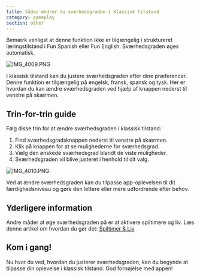 ```yaml
---
title: Sådan ændrer du sværhedsgraden i Klassisk tilstand
category: gameplay
section: other
---
```

Bemærk venligst at denne funktion ikke er tilgængelig i struktureret læringstilstand i Fun Spanish eller Fun English. Sværhedsgraden øges automatisk.


![IMG_4009.PNG](https://help.studycat.com/hc/article_attachments/35685764333977)


I klassisk tilstand kan du justere sværhedsgraden efter dine præferencer. Denne funktion er tilgængelig på engelsk, fransk, spansk og tysk. Her er hvordan du kan ændre sværhedsgraden ved hjælp af knappen nederst til venstre på skærmen.


## Trin-for-trin guide


Følg disse trin for at ændre sværhedsgraden i klassisk tilstand:


1. Find sværhedsgradsknappen nederst til venstre på skærmen.
2. Klik på knappen for at se mulighederne for sværhedsgrad.
3. Vælg den ønskede sværhedsgrad blandt de viste muligheder.
4. Sværhedsgraden vil blive justeret i henhold til dit valg.


![IMG_4010.PNG](https://help.studycat.com/hc/article_attachments/35685764338201)


Ved at ændre sværhedsgraden kan du tilpasse app-oplevelsen til dit færdighedsniveau og gøre den lettere eller mere udfordrende efter behov.


## Yderligere information


Andre måder at øge sværhedsgraden på er at aktivere spiltimere og liv. Læs denne artikel om hvordan du gør det: [Spiltimer & Liv](https://help.studycat.com/hc/en-us/articles/27187476326297)


## Kom i gang!


Nu hvor du ved, hvordan du justerer sværhedsgraden, kan du begynde at tilpasse din oplevelse i klassisk tilstand. God fornøjelse med appen!